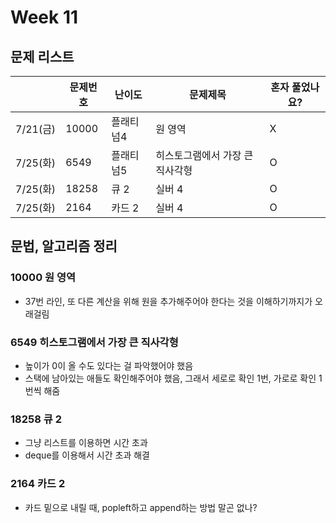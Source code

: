 # Week 11

## 문제 리스트

|       |문제번호|난이도|문제제목|혼자 풀었나요?|
|-------|-------|------|-------|-------------|
|7/21(금)|10000|플래티넘4|원 영역|X|
|7/25(화)|6549|플래티넘5|히스토그램에서 가장 큰 직사각형|O|
|7/25(화)|18258|큐 2|실버 4|O|
|7/25(화)|2164|카드 2|실버 4|O|

## 문법, 알고리즘 정리

### 10000 원 영역
- 37번 라인, 또 다른 계산을 위해 원을 추가해주어야 한다는 것을 이해하기까지가 오래걸림

### 6549 히스토그램에서 가장 큰 직사각형
- 높이가 0이 올 수도 있다는 걸 파악했어야 했음
- 스택에 남아있는 애들도 확인해주어야 했음, 그래서 세로로 확인 1번, 가로로 확인 1번씩 해줌

### 18258 큐 2
- 그냥 리스트를 이용하면 시간 초과
- deque를 이용해서 시간 초과 해결

### 2164 카드 2
- 카드 밑으로 내릴 때, popleft하고 append하는 방법 말곤 없나?